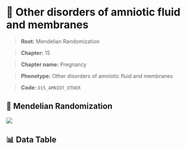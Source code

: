 # 🧪 Other disorders of amniotic fluid and membranes

> **Root:** Mendelian Randomization

> **Chapter:** 15  

> **Chapter name:** Pregnancy

> **Phenotype:** Other disorders of amniotic fluid and membranes  

> **Code:** `O15_AMNIOT_OTHER`

## 🧬 Mendelian Randomization  

<img src="/MR/Figures/Forward/O15_AMNIOT_OTHER.png"/>

## 📊 Data Table

<CsvTableMRF src="/MR/Data/Forward/O15_AMNIOT_OTHER.csv"/>
